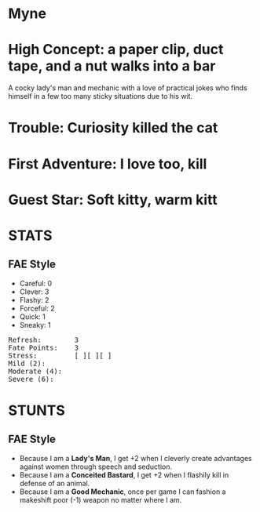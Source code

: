 # Myne

# High Concept: a paper clip, duct tape, and a nut walks into a bar

A cocky lady's man and mechanic with a love of practical jokes who finds himself in a few too many sticky situations due to his wit.

# Trouble: Curiosity killed the cat

# First Adventure: I love too, kill

# Guest Star: Soft kitty, warm kitt

# STATS

## FAE Style

* Careful: 	0
* Clever:  	3
* Flashy:  	2
* Forceful: 2
* Quick: 	1
* Sneaky: 	1

<pre>
Refresh: 		3
Fate Points: 	3
Stress: 		[ ][ ][ ]
Mild (2): 
Moderate (4):
Severe (6):
</pre>

# STUNTS

## FAE Style

* Because I am a **Lady's Man**, I get +2 when I cleverly create advantages against women through speech and seduction.
* Because I am a **Conceited Bastard**, I get +2 when I flashily kill in defense of an animal.
* Because I am a **Good Mechanic**, once per game I can fashion a makeshift poor (-1) weapon no matter where I am.
